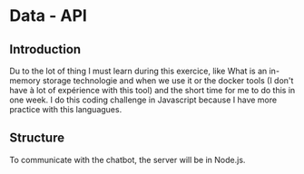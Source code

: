 # Data - API

## Introduction
Du to the lot of thing I must learn during this exercice, like What is an in-memory storage technologie and when we use it 
or the docker tools (I don't have à lot of expérience with this tool) and the short time for me to do this in one week.
I do this coding challenge in Javascript because I have more practice with this languagues. 



## Structure

To communicate with the chatbot, the server will be in Node.js.